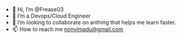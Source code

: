 - 👋 Hi, I’m @Frease03
- 👀 I’m a Devops/Cloud Engineer
- 💞️ I’m looking to collaborate on anthing that helps me learn faster.
- 📫 How to reach me nonyimadu@gmail.com

<!---
Frease03/Frease03 is a ✨ special ✨ repository because its `README.md` (this file) appears on your GitHub profile.
You can click the Preview link to take a look at your changes.
--->
